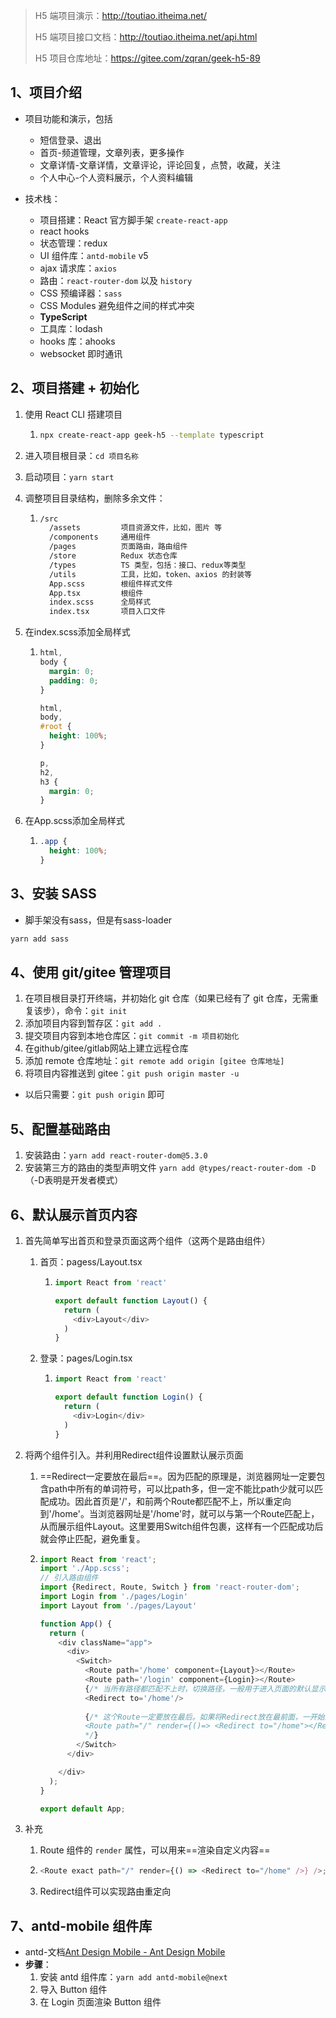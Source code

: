 >  H5 端项目演示：http://toutiao.itheima.net/
>
>  H5 端项目接口文档：http://toutiao.itheima.net/api.html
>
>  H5 项目仓库地址：https://gitee.com/zqran/geek-h5-89

## 1、项目介绍

- 项目功能和演示，包括
  - 短信登录、退出
  - 首页-频道管理，文章列表，更多操作
  - 文章详情-文章详情，文章评论，评论回复，点赞，收藏，关注
  - 个人中心-个人资料展示，个人资料编辑

- 技术栈：
  - 项目搭建：React 官方脚手架 `create-react-app`
  - react hooks
  - 状态管理：redux
  - UI 组件库：`antd-mobile` v5
  - ajax 请求库：`axios`
  - 路由：`react-router-dom` 以及 `history`
  - CSS 预编译器：`sass`
  - CSS Modules 避免组件之间的样式冲突
  - **TypeScript**
  - 工具库：lodash
  - hooks 库：ahooks
  - websocket 即时通讯

## 2、项目搭建 + 初始化

1. 使用 React CLI 搭建项目

   1. ``` bash
      npx create-react-app geek-h5 --template typescript
      ```

2. 进入项目根目录：`cd 项目名称`

3. 启动项目：`yarn start`

4. 调整项目目录结构，删除多余文件：

   1. ``` bash
      /src
        /assets         项目资源文件，比如，图片 等
        /components     通用组件
        /pages          页面路由，路由组件
        /store          Redux 状态仓库
        /types          TS 类型，包括：接口、redux等类型
        /utils          工具，比如，token、axios 的封装等
        App.scss        根组件样式文件
        App.tsx         根组件
        index.scss      全局样式
        index.tsx       项目入口文件
      ```

5. 在index.scss添加全局样式

   1. ``` css
      html,
      body {
        margin: 0;
        padding: 0;
      }
      
      html,
      body,
      #root {
        height: 100%;
      }
      
      p,
      h2,
      h3 {
        margin: 0;
      }
      ```

6. 在App.scss添加全局样式

   1. ``` css
      .app {
        height: 100%;
      }
      ```

## 3、安装 SASS

- 脚手架没有sass，但是有sass-loader

``` bash
yarn add sass
```

## 4、使用 git/gitee 管理项目

1. 在项目根目录打开终端，并初始化 git 仓库（如果已经有了 git 仓库，无需重复该步），命令：`git init`
2. 添加项目内容到暂存区：`git add .`
3. 提交项目内容到本地仓库区：`git commit -m 项目初始化`
4. 在github/gitee/gitlab网站上建立远程仓库
5. 添加 remote 仓库地址：`git remote add origin [gitee 仓库地址]`
6. 将项目内容推送到 gitee：`git push origin master -u`

- 以后只需要：`git push origin` 即可

## 5、配置基础路由

1. 安装路由：`yarn add react-router-dom@5.3.0` 
2. 安装第三方的路由的类型声明文件 `yarn add @types/react-router-dom -D`（-D表明是开发者模式）

## 6、默认展示首页内容

1. 首先简单写出首页和登录页面这两个组件（这两个是路由组件）

   1. 首页：pagess/Layout.tsx

      1. ``` typescript
         import React from 'react'
         
         export default function Layout() {
           return (
             <div>Layout</div>
           )
         }
         ```

   2. 登录：pages/Login.tsx

      1. ``` typescript
         import React from 'react'
         
         export default function Login() {
           return (
             <div>Login</div>
           )
         }
         ```

2. 将两个组件引入。并利用Redirect组件设置默认展示页面

   1. ==Redirect一定要放在最后==。因为匹配的原理是，浏览器网址一定要包含path中所有的单词符号，可以比path多，但一定不能比path少就可以匹配成功。因此首页是'/'，和前两个Route都匹配不上，所以重定向到'/home'。当浏览器网址是'/home'时，就可以与第一个Route匹配上，从而展示组件Layout。这里要用Switch组件包裹，这样有一个匹配成功后就会停止匹配，避免重复。

   2. ``` typescript
      import React from 'react';
      import './App.scss';
      // 引入路由组件
      import {Redirect, Route, Switch } from 'react-router-dom';
      import Login from './pages/Login'
      import Layout from './pages/Layout'
      
      function App() {
        return (
          <div className="app">
            <div>
              <Switch>
                <Route path='/home' component={Layout}></Route>
                <Route path='/login' component={Login}></Route>
                {/* 当所有路径都匹配不上时，切换路径，一般用于进入页面的默认显示 */}
                <Redirect to='/home'/>
                    
                {/* 这个Route一定要放在最后。如果将Redirect放在最前面，一开始进入页面，此时浏览器网址是'/'，因此匹配这个Route成功，重定向到‘/home'，此时浏览器网址是'/home'，包含了'/'，所以匹配再次成功，又会进入这个Route从而一直循环。
                <Route path="/" render={()=> <Redirect to="/home"></Redirect>}></Route>
                */}
              </Switch>
            </div>
      
          </div>
        );
      }
      
      export default App;
      ```

3. 补充

   1.  Route 组件的 `render` 属性，可以用来==渲染自定义内容==

      1. ``` typescript
         <Route exact path="/" render={() => <Redirect to="/home" />} />;
         ```

   2. Redirect组件可以实现路由重定向

## 7、antd-mobile 组件库

- antd-文档[Ant Design Mobile - Ant Design Mobile](https://mobile.ant.design/zh)
- **步骤**：
  1. 安装 antd 组件库：`yarn add antd-mobile@next`
  2. 导入 Button 组件
  3. 在 Login 页面渲染 Button 组件